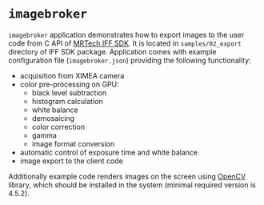 # `imagebroker`

`imagebroker` application demonstrates how to export images to the user code from C API of [MRTech IFF SDK](https://mr-te.ch/iff-sdk).
It is located in `samples/02_export` directory of IFF SDK package.
Application comes with example configuration file (`imagebroker.json`) providing the following functionality:

* acquisition from XIMEA camera
* color pre-processing on GPU:
  * black level subtraction
  * histogram calculation
  * white balance
  * demosaicing
  * color correction
  * gamma
  * image format conversion
* automatic control of exposure time and white balance
* image export to the client code

Additionally example code renders images on the screen using [OpenCV](https://opencv.org/) library, which should be installed in the system (minimal required version is 4.5.2).
